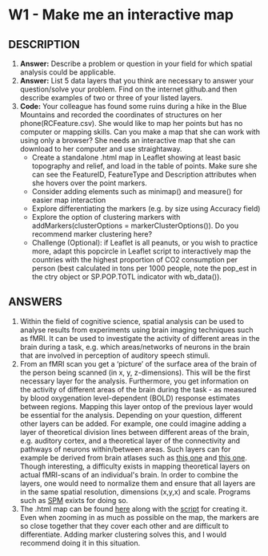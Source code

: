 # W1 - Make me an interactive map

## DESCRIPTION

1. __Answer:__ Describe a problem or question in your field for which spatial analysis could be applicable.  
2. __Answer:__ List 5 data layers that you think are necessary to answer your question/solve your problem. Find on the internet github.and then describe examples of two or three of your listed layers.  
3. __Code:__ Your colleague has found some ruins during a hike in the Blue Mountains and recorded the coordinates of structures on her phone(RCFeature.csv). She would like to map her points but has no computer or mapping skills. Can you make a map that she can work with using only a browser? She needs an interactive map that she can download to her computer and use straightaway.    
    - Create a standalone .html map in Leaflet showing at least basic topography and relief, and load in the table of points. Make sure she can see the FeatureID, FeatureType and Description attributes when she hovers over the point markers.   
    - Consider adding elements such as minimap() and measure() for easier map interaction  
    - Explore differentiating the markers (e.g. by size using Accuracy field)  
    - Explore the option of clustering markers with addMarkers(clusterOptions = markerClusterOptions()). Do you recommend marker clustering here?    
    - Challenge (Optional): if Leaflet is all peanuts, or you wish to practice more, adapt this popcircle in Leaflet script to interactively map the countries with the highest proportion of CO2 consumption per person (best calculated in tons per 1000 people, note the pop_est in the ctry object or SP.POP.TOTL indicator with wb_data()).  

## ANSWERS
1. Within the field of cognitive science, spatial analysis can be used to analyse results from experiments using brain imaging techniques such as fMRI. It can be used to investigate the activity of different areas in the brain during a task, e.g. which areas/networks of neurons in the brain that are involved in perception of auditory speech stimuli.   
2. From an fMRI scan you get a ‘picture’ of the surface area of the brain of the person being scanned (in x, y, z-dimensions). This will be the first necessary layer for the analysis. Furthermore, you get information on the activity of different areas of the brain during the task - as measured by blood oxygenation level-dependent (BOLD) response estimates between regions. Mapping this layer ontop of the previous layer would be essential for the analysis. Depending on your question, different other layers can be added. For example, one could imagine adding a layer of theoretical division lines between different areas of the brain, e.g. auditory cortex, and a theoretical layer of the connectivity and pathways of neurons within/between areas. Such layers can for example be derived from brain atlases such as [this one](http://www.thehumanbrain.info/head_brain/hn_horizontal_atlas/horizontal.html) and [this one](http://www.thehumanbrain.info/brain/bn_brain_atlas/brain.html). Though interesting, a difficulty exists in mapping theoretical layers on actual fMRI-scans of an individual's brain. In order to combine the layers, one would need to normalize them and ensure that all layers are in the same spatial resolution, dimensions (x,y,x) and scale. Programs such as [SPM](https://www.fil.ion.ucl.ac.uk/spm/) exixts for doing so. 
3. The .html map can be found [here](https://github.com/frillecode/CDS-spring-2021-spatial/blob/main/W1/blue_mountain.html) along with the [script](https://github.com/frillecode/CDS-spring-2021-spatial/blob/main/W1/W1_assignment.R) for creating it. Even when zooming in as much as possible on the map, the markers are so close together that they cover each other and are difficult to differentiate. Adding marker clustering solves this, and I would recommend doing it in this situation. 
